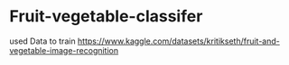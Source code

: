 # Fruit-vegetable-classifer
used Data to train https://www.kaggle.com/datasets/kritikseth/fruit-and-vegetable-image-recognition
